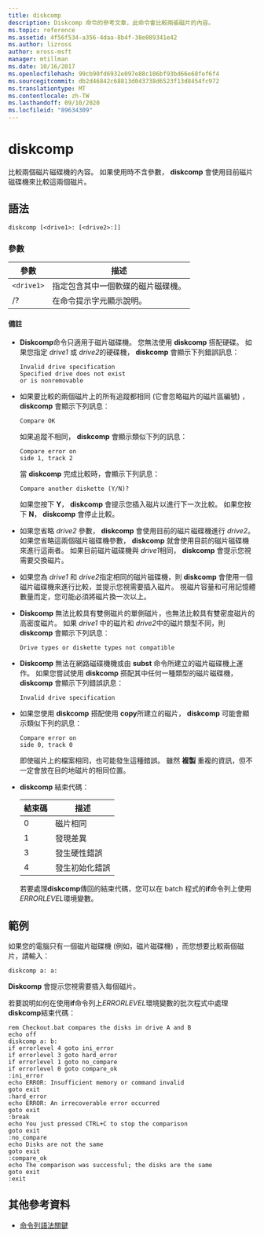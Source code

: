 ```yaml
---
title: diskcomp
description: Diskcomp 命令的參考文章，此命令會比較兩張磁片的內容。
ms.topic: reference
ms.assetid: 4f56f534-a356-4daa-8b4f-38e089341e42
ms.author: lizross
author: eross-msft
manager: mtillman
ms.date: 10/16/2017
ms.openlocfilehash: 99cb90fd6932e097e88c106bf93bd66e68fef6f4
ms.sourcegitcommit: db2d46842c68813d043738d6523f13d8454fc972
ms.translationtype: MT
ms.contentlocale: zh-TW
ms.lasthandoff: 09/10/2020
ms.locfileid: "89634309"
---
```

# <a name="diskcomp"></a>diskcomp

比較兩個磁片磁碟機的內容。 如果使用時不含參數， **diskcomp** 會使用目前磁片磁碟機來比較這兩個磁片。

## <a name="syntax"></a>語法

```
diskcomp [<drive1>: [<drive2>:]]
```

### <a name="parameters"></a>參數

| 參數 | 描述 |
| --------- | ----------- |
| `<drive1>` | 指定包含其中一個軟碟的磁片磁碟機。 |
| /? | 在命令提示字元顯示說明。 |

#### <a name="remarks"></a>備註

- **Diskcomp**命令只適用于磁片磁碟機。 您無法使用 **diskcomp** 搭配硬碟。 如果您指定 *drive1* 或 *drive2*的硬碟機， **diskcomp** 會顯示下列錯誤訊息：

  ```
  Invalid drive specification
  Specified drive does not exist
  or is nonremovable
  ```

- 如果要比較的兩個磁片上的所有追蹤都相同 (它會忽略磁片的磁片區編號) ， **diskcomp** 會顯示下列訊息：

  ```
  Compare OK
  ```

  如果追蹤不相同， **diskcomp** 會顯示類似下列的訊息：

  ```
  Compare error on
  side 1, track 2
  ```

  當 **diskcomp** 完成比較時，會顯示下列訊息：

  ```
  Compare another diskette (Y/N)?
  ```

  如果您按下 **Y**， **diskcomp** 會提示您插入磁片以進行下一次比較。 如果您按下 **N**， **diskcomp** 會停止比較。

- 如果您省略 *drive2* 參數， **diskcomp** 會使用目前的磁片磁碟機進行 *drive2*。 如果您省略這兩個磁片磁碟機參數， **diskcomp** 就會使用目前的磁片磁碟機來進行這兩者。 如果目前磁片磁碟機與 *drive1*相同， **diskcomp** 會提示您視需要交換磁片。

- 如果您為 *drive1* 和 *drive2*指定相同的磁片磁碟機，則 **diskcomp** 會使用一個磁片磁碟機來進行比較，並提示您視需要插入磁片。 視磁片容量和可用記憶體數量而定，您可能必須將磁片換一次以上。

- **Diskcomp** 無法比較具有雙側磁片的單側磁片，也無法比較具有雙密度磁片的高密度磁片。 如果 *drive1* 中的磁片和 *drive2*中的磁片類型不同，則 **diskcomp** 會顯示下列訊息：

  ```
  Drive types or diskette types not compatible
  ```

- **Diskcomp** 無法在網路磁碟機機或由 **subst** 命令所建立的磁片磁碟機上運作。 如果您嘗試使用 **diskcomp** 搭配其中任何一種類型的磁片磁碟機， **diskcomp** 會顯示下列錯誤訊息：

  ```
  Invalid drive specification
  ```

- 如果您使用 **diskcomp** 搭配使用 **copy**所建立的磁片， **diskcomp** 可能會顯示類似下列的訊息：

  ```
  Compare error on
  side 0, track 0
  ```

  即使磁片上的檔案相同，也可能發生這種錯誤。 雖然 **複製** 重複的資訊，但不一定會放在目的地磁片的相同位置。

- **diskcomp** 結束代碼：

  | 結束碼 | 描述 |
  | --------- | ----------- |
  | 0 | 磁片相同 |
  | 1 | 發現差異 |
  | 3 | 發生硬性錯誤 |
  | 4 | 發生初始化錯誤 |

  若要處理**diskcomp**傳回的結束代碼，您可以在 batch 程式的**if**命令列上使用*ERRORLEVEL*環境變數。

## <a name="examples"></a>範例

如果您的電腦只有一個磁片磁碟機 (例如，磁片磁碟機) ，而您想要比較兩個磁片，請輸入：

```
diskcomp a: a:
```

**Diskcomp** 會提示您視需要插入每個磁片。

若要說明如何在使用**if**命令列上*ERRORLEVEL*環境變數的批次程式中處理**diskcomp**結束代碼：

```
rem Checkout.bat compares the disks in drive A and B
echo off
diskcomp a: b:
if errorlevel 4 goto ini_error
if errorlevel 3 goto hard_error
if errorlevel 1 goto no_compare
if errorlevel 0 goto compare_ok
:ini_error
echo ERROR: Insufficient memory or command invalid
goto exit
:hard_error
echo ERROR: An irrecoverable error occurred
goto exit
:break
echo You just pressed CTRL+C to stop the comparison
goto exit
:no_compare
echo Disks are not the same
goto exit
:compare_ok
echo The comparison was successful; the disks are the same
goto exit
:exit
```

## <a name="additional-references"></a>其他參考資料

- [命令列語法關鍵](command-line-syntax-key.md)
